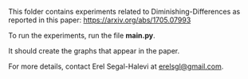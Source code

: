 This folder contains experiments related to Diminishing-Differences as reported in this paper: https://arxiv.org/abs/1705.07993

To run the experiments, run the file **main.py**.

It should create the graphs that appear in the paper.

For more details, contact Erel Segal-Halevi at erelsgl@gmail.com.
